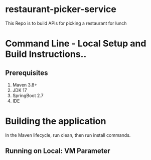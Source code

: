 # restaurant-picker-service
This Repo is to build APIs for picking a restaurant for lunch

# Command Line - Local Setup and Build Instructions..

## Prerequisites
1. Maven 3.8+
2. JDK 17
3. SpringBoot 2.7
4. IDE

# Building the application
In the Maven lifecycle, run clean, then run install commands.

## Running on Local: VM Parameter
